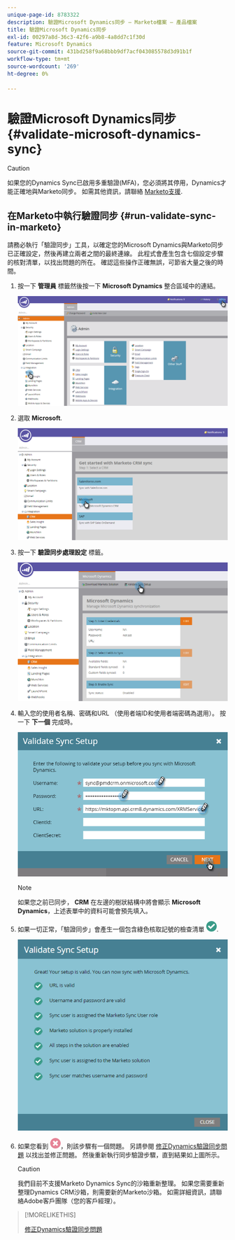 ```yaml
---
unique-page-id: 8783322
description: 驗證Microsoft Dynamics同步 — Marketo檔案 — 產品檔案
title: 驗證Microsoft Dynamics同步
exl-id: 00297a8d-36c3-42f6-a9b8-4a8dd7c1f30d
feature: Microsoft Dynamics
source-git-commit: 431bd258f9a68bbb9df7acf043085578d3d91b1f
workflow-type: tm+mt
source-wordcount: '269'
ht-degree: 0%

---
```


# 驗證Microsoft Dynamics同步 {#validate-microsoft-dynamics-sync}

>[!CAUTION]
>
>如果您的Dynamics Sync已啟用多重驗證(MFA)，您必須將其停用，Dynamics才能正確地與Marketo同步。 如需其他資訊，請聯絡 [Marketo支援](https://nation.marketo.com/t5/Support/ct-p/Support).

## 在Marketo中執行驗證同步 {#run-validate-sync-in-marketo}

請務必執行「驗證同步」工具，以確定您的Microsoft Dynamics與Marketo同步已正確設定，然後再建立兩者之間的最終連線。 此程式會產生包含七個設定步驟的核對清單，以找出問題的所在。 確認這些操作正確無誤，可節省大量之後的時間。

1. 按一下 **管理員** 標籤然後按一下 **Microsoft Dynamics** 整合區域中的連結。

   ![](assets/image2015-9-28-16-3a7-3a51.png)

1. 選取 **Microsoft**.

   ![](assets/image2015-9-28-16-3a10-3a47.png)

1. 按一下 **驗證同步處理設定** 標籤。

   ![](assets/image2015-9-28-16-3a11-3a45.png)

1. 輸入您的使用者名稱、密碼和URL （使用者端ID和使用者端密碼為選用）。 按一下 **下一個** 完成時。

   ![](assets/four-1.png)

   >[!NOTE]
   >
   >如果您之前已同步， **CRM** 在左邊的樹狀結構中將會顯示 **Microsoft Dynamics**，上述表單中的資料可能會預先填入。

1. 如果一切正常，「驗證同步」會產生一個包含綠色核取記號的檢查清單 ![—](assets/check.png).

   ![](assets/image2015-9-22-15-3a58-3a12.png)

1. 如果您看到 ![—](assets/delete.png)，則該步驟有一個問題。 另請參閱 [修正Dynamics驗證同步問題](/help/marketo/product-docs/crm-sync/microsoft-dynamics-sync/sync-setup/validate-microsoft-dynamics-sync/fix-dynamics-validation-sync-issues.md) 以找出並修正問題。 然後重新執行同步驗證步驟，直到結果如上圖所示。

   >[!CAUTION]
   >
   >我們目前不支援Marketo Dynamics Sync的沙箱重新整理。 如果您需要重新整理Dynamics CRM沙箱，則需要新的Marketo沙箱。 如需詳細資訊，請聯絡Adobe客戶團隊（您的客戶經理）。

>[!MORELIKETHIS]
>
>[修正Dynamics驗證同步問題](/help/marketo/product-docs/crm-sync/microsoft-dynamics-sync/sync-setup/validate-microsoft-dynamics-sync/fix-dynamics-validation-sync-issues.md)
